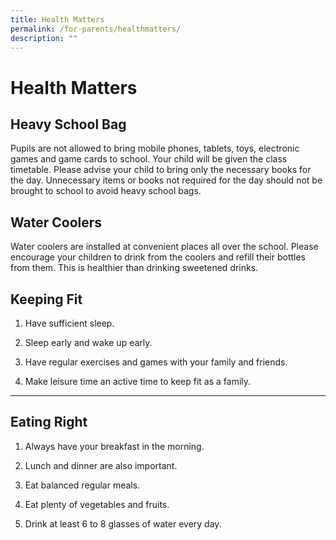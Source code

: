 ```yaml
---
title: Health Matters
permalink: /for-parents/healthmatters/
description: ""
---
```



Health Matters
==============

**Heavy School Bag**
--------------------

Pupils are not allowed to bring mobile phones, tablets, toys, electronic games and game cards to school. Your child will be given the class timetable. Please advise your child to bring only the necessary books for the day. Unnecessary items or books not required for the day should not be brought to school to avoid heavy school bags.

  

**Water Coolers**
-----------------

Water coolers are installed at convenient places all over the school. Please encourage your children to drink from the coolers and refill their bottles from them. This is healthier than drinking sweetened drinks.

  

**Keeping Fit**
---------------

1.  Have sufficient sleep.
    
2.  Sleep early and wake up early.
    
3.  Have regular exercises and games with your family and friends.
    
4.  Make leisure time an active time to keep fit as a family.
    

  

---

**Eating Right**
----------------

1.  Always have your breakfast in the morning.
    
2.  Lunch and dinner are also important.
    
3.  Eat balanced regular meals.
    
4.  Eat plenty of vegetables and fruits.
    
5.  Drink at least 6 to 8 glasses of water every day.